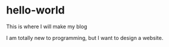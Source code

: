 # hello-world
This is where I will make my blog

I am totally new to programming, but I want to design a website.
